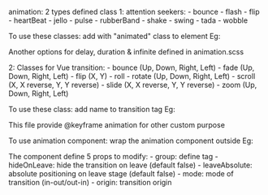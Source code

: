 animation: 2 types defined class
1: attention seekers:
    - bounce
    - flash
    - flip
    - heartBeat
    - jello
    - pulse
    - rubberBand
    - shake
    - swing
    - tada
    - wobble
    
  To use these classes: add with "animated" class to element
    Eg: <div class="animated rubberBand"></div>
    
   Another options for delay, duration & infinite defined in animation.scss
   
2: Classes for Vue transition:
    - bounce (Up, Down, Right, Left)
    - fade (Up, Down, Right, Left)
    - flip (X, Y)
    - roll
    - rotate (Up, Down, Right, Left)
    - scroll (X, X reverse, Y, Y reverse)
    - slide (X, X reverse, Y, Y reverse)
    - zoom (Up, Down, Right, Left)
    
  To use these class: add name to transition tag
    Eg: <transition name="bounceIn"></transition>
  
  This file provide @keyframe animation for other custom purpose

To use animation component: wrap the animation component outside 
  Eg: <g-bounce-up-animation>
        <g-button></g-button>
      </g-bounce-up-animation>
  
  The component define 5 props to modify: 
    - group: define <transition-group> tag
    - hideOnLeave: hide the transition on leave (default false)
    - leaveAbsolute: absolute positioning on leave stage (default false)
    - mode: mode of transition (in-out/out-in)
    - origin: transition origin